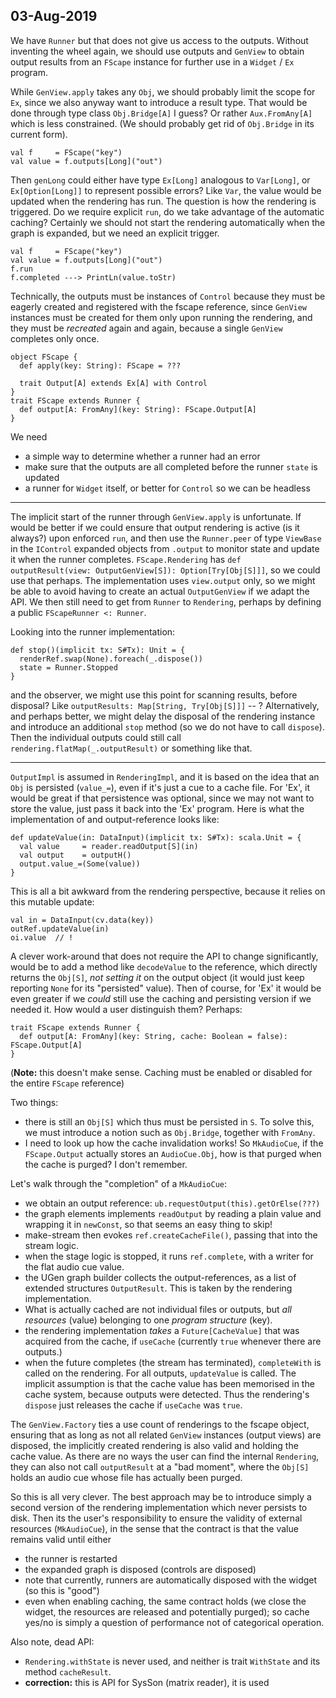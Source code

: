 ## 03-Aug-2019

We have `Runner` but that does not give us access to the outputs. Without inventing the 
wheel again, we should use outputs and `GenView` to obtain output results from an `FScape`
instance for further use in a `Widget` / `Ex` program.

While `GenView.apply` takes any `Obj`, we should probably limit the scope for `Ex`, since
we also anyway want to introduce a result type. That would be done through type class
`Obj.Bridge[A]` I guess? Or rather `Aux.FromAny[A]` which is less constrained. (We should
probably get rid of `Obj.Bridge` in its current form).

```
val f     = FScape("key")
val value = f.outputs[Long]("out")
```

Then `genLong` could either have type `Ex[Long]` analogous to `Var[Long]`, or
`Ex[Option[Long]]` to represent possible errors? Like `Var`, the value would be
updated when the rendering has run. The question is how the rendering is triggered.
Do we require explicit `run`, do we take advantage of the automatic caching?
Certainly we should not start the rendering automatically when the graph is
expanded, but we need an explicit trigger.

```
val f     = FScape("key")
val value = f.outputs[Long]("out")
f.run
f.completed ---> PrintLn(value.toStr)
```

Technically, the outputs must be instances of `Control` because they must
be eagerly created and registered with the fscape reference, since `GenView`
instances must be created for them only upon running the rendering, and
they must be _recreated_ again and again, because a single `GenView` completes
only once.

```
object FScape {
  def apply(key: String): FScape = ???

  trait Output[A] extends Ex[A] with Control
}
trait FScape extends Runner {
  def output[A: FromAny](key: String): FScape.Output[A]
}
```

We need

- a simple way to determine whether a runner had an error
- make sure that the outputs are all completed before the runner `state` is updated
- a runner for `Widget` itself, or better for `Control` so we can be headless

----

The implicit start of the runner through `GenView.apply` is unfortunate. If would be better if we could
ensure that output rendering is active (is it always?) upon enforced `run`, and then use the `Runner.peer` of
type `ViewBase` in the `IControl` expanded objects from `.output` to monitor state and update it when the
runner completes. `FScape.Rendering` has `def outputResult(view: OutputGenView[S]): Option[Try[Obj[S]]]`, so
we could use that perhaps. The implementation uses `view.output` only, so we might be able to avoid having to
create an actual `OutputGenView` if we adapt the API. We then still need to get from `Runner` to `Rendering`,
perhaps by defining a public `FScapeRunner <: Runner`.

Looking into the runner implementation:

```
def stop()(implicit tx: S#Tx): Unit = {
  renderRef.swap(None).foreach(_.dispose())
  state = Runner.Stopped
}
```

and the observer, we might use this point for scanning results, before disposal? Like
`outputResults: Map[String, Try[Obj[S]]]` -- ? Alternatively, and perhaps better, we might delay the disposal of
the rendering instance and introduce an additional `stop` method (so we do not have to call `dispose`). Then the
individual outputs could still call `rendering.flatMap(_.outputResult)` or something like that.

----

`OutputImpl` is assumed in `RenderingImpl`, and it is based on the idea that an `Obj` is persisted (`value_=`),
even if it's just a cue to a cache file. For 'Ex', it would be great if that persistence was optional, since we
may not want to store the value, just pass it back into the 'Ex' program. Here is what the implementation of
and output-reference looks like:

```
def updateValue(in: DataInput)(implicit tx: S#Tx): scala.Unit = {
  val value     = reader.readOutput[S](in)
  val output    = outputH()
  output.value_=(Some(value))
}
```

This is all a bit awkward from the rendering perspective, because it relies on this mutable update:

```
val in = DataInput(cv.data(key))
outRef.updateValue(in)
oi.value  // !
```

A clever work-around that does not require the API to change significantly, would be to add a method like
`decodeValue` to the reference, which directly returns the `Obj[S]`, _not setting it_ on the output object
(it would just keep reporting `None` for its "persisted" value). Then of course, for 'Ex' it would be even
greater if we _could_ still use the caching and persisting version if we needed it. How would a user distinguish
them? Perhaps:

```
trait FScape extends Runner {
  def output[A: FromAny](key: String, cache: Boolean = false): FScape.Output[A]
}
```

(__Note:__ this doesn't make sense. Caching must be enabled or disabled for the entire `FScape` reference)

Two things:

- there is still an `Obj[S]` which thus must be persisted in `S`. To solve this, we must introduce a notion
  such as `Obj.Bridge`, together with `FromAny`.
- I need to look up how the cache invalidation works! So `MkAudioCue`, if the `FScape.Output` actually stores
  an `AudioCue.Obj`, how is that purged when the cache is purged? I don't remember.
  
Let's walk through the "completion" of a `MkAudioCue`:

- we obtain an output reference: `ub.requestOutput(this).getOrElse(???)`
- the graph elements implements `readOutput` by reading a plain value and wrapping it in `newConst`,
  so that seems an easy thing to skip!
- make-stream then evokes `ref.createCacheFile()`, passing that into the stream logic.
- when the stage logic is stopped, it runs `ref.complete`, with a writer for the flat audio cue value.
- the UGen graph builder collects the output-references, as a list of extended structures `OutputResult`.
  This is taken by the rendering implementation.
- What is actually cached are not individual files or outputs, but _all resources_ (value) belonging to one
  _program structure_ (key).
- the rendering implementation _takes_ a `Future[CacheValue]` that was acquired from the cache, if `useCache`
  (currently `true` whenever there are outputs.)
- when the future completes (the stream has terminated), `completeWith` is called on the rendering. For all outputs,
  `updateValue` is called. The implicit assumption is that the cache value has been memorised in the cache system,
  because outputs were detected. Thus the rendering's `dispose` just releases the cache if `useCache` was `true`.
  
The `GenView.Factory` ties a use count of renderings to the fscape object, ensuring that as long as not all related
`GenView` instances (output views) are disposed, the implicitly created rendering is also valid and holding the cache
value. As there are no ways the user can find the internal `Rendering`, they can also not call `outputResult` at a
"bad moment", where the `Obj[S]` holds an audio cue whose file has actually been purged.

So this is all very clever. The best approach may be to introduce simply a second version of the rendering
implementation which never persists to disk. Then its the user's responsibility to ensure the validity of external
resources (`MkAudioCue`), in the sense that the contract is that the value remains valid until either

- the runner is restarted
- the expanded graph is disposed (controls are disposed)
- note that currently, runners are automatically disposed with the widget (so this is "good")
- even when enabling caching, the same contract holds (we close the widget, the resources are released
  and potentially purged); so cache yes/no is simply a question of performance not of categorical operation.

Also note, dead API:

- `Rendering.withState` is never used, and neither is trait `WithState` and its method `cacheResult`.
- __correction:__ this is API for SysSon (matrix reader), it is used


